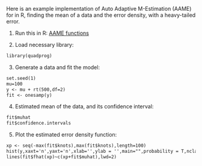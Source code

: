 Here is an example implementation of Auto Adaptive M-Estimation (AAME) for in R, finding the mean of a data and the error density, with a heavy-tailed error.

1. Run this in R: [AAME functions](functions_aame.r)

2. Load necessary library:
```markdown
library(quadprog)
```

3. Generate a data and fit the model:
```markdown
set.seed(1)
mu=100
y <- mu + rt(500,df=2)
fit <- onesamp(y)
```

4. Estimated mean of the data, and its confidence interval:
```markdown
fit$muhat 
fit$confidence.intervals 
```

5. Plot the estimated error density function:
```markdown
xp <- seq(-max(fit$knots),max(fit$knots),length=100)
hist(y,xaxt='n',yaxt='n',xlab='',ylab = '',main="",probability = T,nclass = 100)
lines(fit$fhat(xp)~c(xp+fit$muhat),lwd=2)
```
